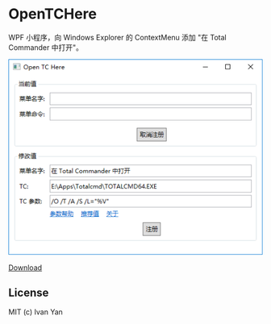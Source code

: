 # OpenTCHere

WPF 小程序，向 Windows Explorer 的 ContextMenu 添加 "在 Total Commander 中打开"。

![](screenshot.png)

[Download](https://pan.baidu.com/s/1miqIlO8)

## License

MIT (c) Ivan Yan

